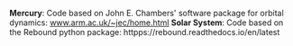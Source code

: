 **Mercury**: Code based on John E. Chambers' software package for orbital dynamics: www.arm.ac.uk/~jec/home.html
**Solar System**: Code based on the Rebound python package: httpps://rebound.readthedocs.io/en/latest